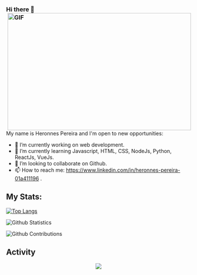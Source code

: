 ### Hi there 👋 <img align="right" alt="GIF" src="https://github.com/abhisheknaiidu/abhisheknaiidu/blob/master/code.gif?raw=true" width="500" height="320" />

<br/>

My name is Heronnes Pereira and I'm open to new opportunities:

- 🔭 I’m currently working on web development.
- 🌱 I’m currently learning Javascript, HTML, CSS, NodeJs, Python, ReactJs, VueJs.
- 👯 I’m looking to collaborate on Github.
- 📫 How to reach me: https://www.linkedin.com/in/heronnes-pereira-01a411196 .


## My Stats:

[![Top Langs](https://github-readme-stats.vercel.app/api/top-langs/?username=codingscode&layout=compact&langs_count=15)](https://github.com/anuraghazra/github-readme-stats)

![Github Statistics](https://github-readme-stats.vercel.app/api/?username=codingscode&count_private=true&show_icons=true)

![Github Contributions](https://github-readme-streak-stats.herokuapp.com/?user=codingscode&hide_border=true)


## Activity

<div>
    <a href="https://github.com/codingscode">
	<p align="center">
    	    <img src="https://activity-graph.herokuapp.com/graph?username=codingscode&custom_title=Recently%20contributions&hide_border=true&area=true&area_color=white&point=blue&line=black&theme=default"/>
	</p>
	
</div>

